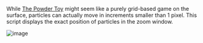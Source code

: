 While [The Powder Toy](https://github.com/The-Powder-Toy/The-Powder-Toy) might seem like a purely grid-based game on the surface, particles can actually move in increments smaller than 1 pixel. This script displays the exact position of particles in the zoom window.

![image](https://github.com/user-attachments/assets/1cdd786d-deb4-438d-94b2-f8f3b14896d5)
